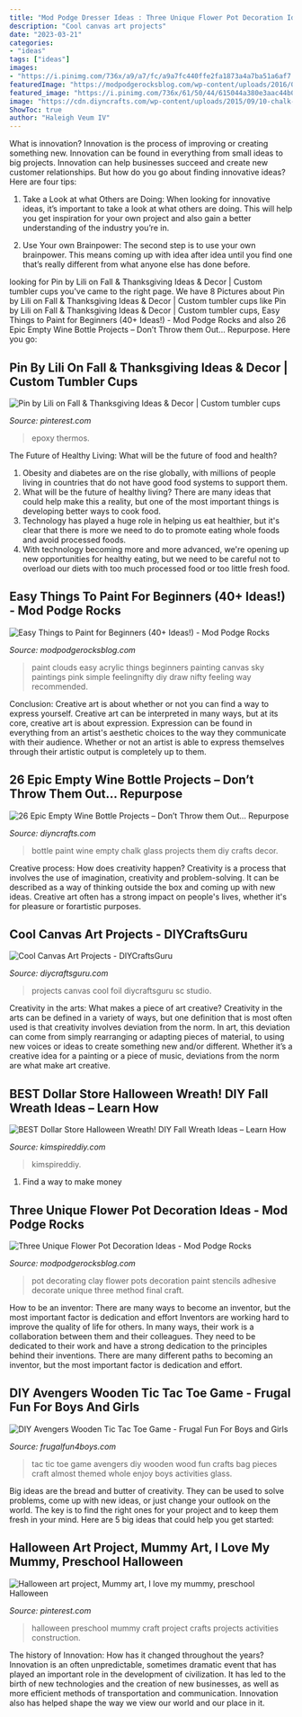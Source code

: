 ```yaml
---
title: "Mod Podge Dresser Ideas : Three Unique Flower Pot Decoration Ideas"
description: "Cool canvas art projects"
date: "2023-03-21"
categories:
- "ideas"
tags: ["ideas"]
images:
- "https://i.pinimg.com/736x/a9/a7/fc/a9a7fc440ffe2fa1873a4a7ba51a6af7.jpg"
featuredImage: "https://modpodgerocksblog.com/wp-content/uploads/2016/04/Stenciled-Herb-Pot-e1461861337620.jpg"
featured_image: "https://i.pinimg.com/736x/61/50/44/615044a380e3aac44b04e3415e8b9a52.jpg"
image: "https://cdn.diyncrafts.com/wp-content/uploads/2015/09/10-chalk-paint.jpg"
ShowToc: true
author: "Haleigh Veum IV"
---
```



What is innovation?
Innovation is the process of improving or creating something new. Innovation can be found in everything from small ideas to big projects. Innovation can help businesses succeed and create new customer relationships. But how do you go about finding innovative ideas? Here are four tips:
1. Take a Look at what Others are Doing: When looking for innovative ideas, it’s important to take a look at what others are doing. This will help you get inspiration for your own project and also gain a better understanding of the industry you’re in.

2. Use Your own Brainpower: The second step is to use your own brainpower. This means coming up with idea after idea until you find one that’s really different from what anyone else has done before.


	

		
looking for Pin by Lili on Fall &amp; Thanksgiving Ideas &amp; Decor | Custom tumbler cups you've came to the right page. We have 8 Pictures about Pin by Lili on Fall &amp; Thanksgiving Ideas &amp; Decor | Custom tumbler cups like Pin by Lili on Fall &amp; Thanksgiving Ideas &amp; Decor | Custom tumbler cups, Easy Things to Paint for Beginners (40+ Ideas!) - Mod Podge Rocks and also 26 Epic Empty Wine Bottle Projects – Don’t Throw them Out… Repurpose. Here you go:
		
    
## Pin By Lili On Fall &amp; Thanksgiving Ideas &amp; Decor | Custom Tumbler Cups

<img loading=lazy src="https://i.pinimg.com/736x/a9/a7/fc/a9a7fc440ffe2fa1873a4a7ba51a6af7.jpg" onerror="this.onerror=null;this.src='https://tse2.mm.bing.net/th?id=OIP.IMVxgO56S6WbfMHarJ7zcQHaNL&amp;pid=15.1';" alt="Pin by Lili on Fall &amp; Thanksgiving Ideas &amp; Decor | Custom tumbler cups">

_Source: pinterest.com_

>epoxy thermos. 

	

The Future of Healthy Living: What will be the future of food and health?
1. Obesity and diabetes are on the rise globally, with millions of people living in countries that do not have good food systems to support them. 
2. What will be the future of healthy living? There are many ideas that could help make this a reality, but one of the most important things is developing better ways to cook food. 
3. Technology has played a huge role in helping us eat healthier, but it's clear that there is more we need to do to promote eating whole foods and avoid processed foods. 
4. With technology becoming more and more advanced, we're opening up new opportunities for healthy eating, but we need to be careful not to overload our diets with too much processed food or too little fresh food.

    
## Easy Things To Paint For Beginners (40+ Ideas!) - Mod Podge Rocks

<img loading=lazy src="https://modpodgerocksblog.com/wp-content/uploads/2021/02/how-to-paint-clouds-735x955.jpg" onerror="this.onerror=null;this.src='https://tse3.mm.bing.net/th?id=OIP.gs0DC1LMvklH2HdOTBrdugHaJn&amp;pid=15.1';" alt="Easy Things to Paint for Beginners (40+ Ideas!) - Mod Podge Rocks">

_Source: modpodgerocksblog.com_

>paint clouds easy acrylic things beginners painting canvas sky paintings pink simple feelingnifty diy draw nifty feeling way recommended. 

	

Conclusion: Creative art is about whether or not you can find a way to express yourself.
Creative art can be interpreted in many ways, but at its core, creative art is about expression. Expression can be found in everything from an artist's aesthetic choices to the way they communicate with their audience. Whether or not an artist is able to express themselves through their artistic output is completely up to them.

    
## 26 Epic Empty Wine Bottle Projects – Don’t Throw Them Out… Repurpose

<img loading=lazy src="https://cdn.diyncrafts.com/wp-content/uploads/2015/09/10-chalk-paint.jpg" onerror="this.onerror=null;this.src='https://tse2.mm.bing.net/th?id=OIP.r5ZfkNedTjfVkOWjqHhrewAAAA&amp;pid=15.1';" alt="26 Epic Empty Wine Bottle Projects – Don’t Throw them Out… Repurpose">

_Source: diyncrafts.com_

>bottle paint wine empty chalk glass projects them diy crafts decor. 

	

Creative process: How does creativity happen?
Creativity is a process that involves the use of imagination, creativity and problem-solving. It can be described as a way of thinking outside the box and coming up with new ideas. Creative art often has a strong impact on people's lives, whether it's for pleasure or forartistic purposes.

    
## Cool Canvas Art Projects - DIYCraftsGuru

<img loading=lazy src="http://www.diycraftsguru.com/wp-content/uploads/2016/03/39-Art-Projects.jpg" onerror="this.onerror=null;this.src='https://tse2.mm.bing.net/th?id=OIP.TTCGw9WYI6LU9UvIPN8DWQHaJ4&amp;pid=15.1';" alt="Cool Canvas Art Projects - DIYCraftsGuru">

_Source: diycraftsguru.com_

>projects canvas cool foil diycraftsguru sc studio. 

	

Creativity in the arts: What makes a piece of art creative?
Creativity in the arts can be defined in a variety of ways, but one definition that is most often used is that creativity involves deviation from the norm. In art, this deviation can come from simply rearranging or adapting pieces of material, to using new voices or ideas to create something new and/or different. Whether it’s a creative idea for a painting or a piece of music, deviations from the norm are what make art creative.

    
## BEST Dollar Store Halloween Wreath! DIY Fall Wreath Ideas – Learn How

<img loading=lazy src="https://kimspireddiy.com/wp-content/uploads/2019/10/DIY-Dollar-Tree-Halloween-Cat-Wreath.jpg" onerror="this.onerror=null;this.src='https://tse4.mm.bing.net/th?id=OIP.CKMf0ty9QkrXDheYboGWLQHaLH&amp;pid=15.1';" alt="BEST Dollar Store Halloween Wreath! DIY Fall Wreath Ideas – Learn How">

_Source: kimspireddiy.com_

>kimspireddiy. 

	

1. Find a way to make money 

    
## Three Unique Flower Pot Decoration Ideas - Mod Podge Rocks

<img loading=lazy src="https://modpodgerocksblog.com/wp-content/uploads/2016/04/Stenciled-Herb-Pot-e1461861337620.jpg" onerror="this.onerror=null;this.src='https://tse3.mm.bing.net/th?id=OIP.7mnt5-NHjB1xGCMRsypQTQHaHG&amp;pid=15.1';" alt="Three Unique Flower Pot Decoration Ideas - Mod Podge Rocks">

_Source: modpodgerocksblog.com_

>pot decorating clay flower pots decoration paint stencils adhesive decorate unique three method final craft. 

	

How to be an inventor: There are many ways to become an inventor, but the most important factor is dedication and effort
Inventors are working hard to improve the quality of life for others. In many ways, their work is a collaboration between them and their colleagues. They need to be dedicated to their work and have a strong dedication to the principles behind their inventions. There are many different paths to becoming an inventor, but the most important factor is dedication and effort.

    
## DIY Avengers Wooden Tic Tac Toe Game - Frugal Fun For Boys And Girls

<img loading=lazy src="https://frugalfun4boys.com/wp-content/uploads/2015/06/Avengers-Tic-Tac-Toe-1-Edited-scaled.jpg" onerror="this.onerror=null;this.src='https://tse1.mm.bing.net/th?id=OIP.WDhlL8be7wiEkAgbx74L7gHaLG&amp;pid=15.1';" alt="DIY Avengers Wooden Tic Tac Toe Game - Frugal Fun For Boys and Girls">

_Source: frugalfun4boys.com_

>tac tic toe game avengers diy wooden wood fun crafts bag pieces craft almost themed whole enjoy boys activities glass. 

	

Big ideas are the bread and butter of creativity. They can be used to solve problems, come up with new ideas, or just change your outlook on the world. The key is to find the right ones for your project and to keep them fresh in your mind. Here are 5 big ideas that could help you get started: 

    
## Halloween Art Project, Mummy Art, I Love My Mummy, Preschool Halloween

<img loading=lazy src="https://i.pinimg.com/736x/61/50/44/615044a380e3aac44b04e3415e8b9a52.jpg" onerror="this.onerror=null;this.src='https://tse1.mm.bing.net/th?id=OIP.Xah6gUXJqTQWxNcsHp69_AHaNK&amp;pid=15.1';" alt="Halloween art project, Mummy art, I love my mummy, preschool Halloween">

_Source: pinterest.com_

>halloween preschool mummy craft project crafts projects activities construction. 

	

The history of Innovation: How has it changed throughout the years?
Innovation is an often unpredictable, sometimes dramatic event that has played an important role in the development of civilization. It has led to the birth of new technologies and the creation of new businesses, as well as more efficient methods of transportation and communication. Innovation also has helped shape the way we view our world and our place in it.

